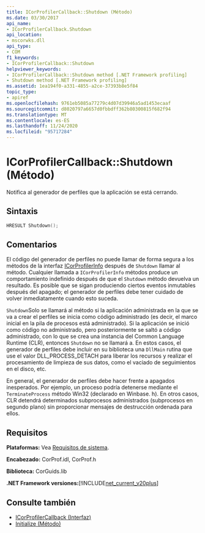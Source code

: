 ```yaml
---
title: ICorProfilerCallback::Shutdown (Método)
ms.date: 03/30/2017
api_name:
- ICorProfilerCallback.Shutdown
api_location:
- mscorwks.dll
api_type:
- COM
f1_keywords:
- ICorProfilerCallback::Shutdown
helpviewer_keywords:
- ICorProfilerCallback::Shutdown method [.NET Framework profiling]
- Shutdown method [.NET Framework profiling]
ms.assetid: 1ea194f0-a331-4855-a2ce-37393b8e5f84
topic_type:
- apiref
ms.openlocfilehash: 9761eb5085a77279c4d07d39946a5ad1453ecaaf
ms.sourcegitcommit: d8020797a6657d0fbbdff362b80300815f682f94
ms.translationtype: MT
ms.contentlocale: es-ES
ms.lasthandoff: 11/24/2020
ms.locfileid: "95717284"
---
```

# <a name="icorprofilercallbackshutdown-method"></a>ICorProfilerCallback::Shutdown (Método)

Notifica al generador de perfiles que la aplicación se está cerrando.  
  
## <a name="syntax"></a>Sintaxis  
  
```cpp  
HRESULT Shutdown();  
```  
  
## <a name="remarks"></a>Comentarios  

 El código del generador de perfiles no puede llamar de forma segura a los métodos de la interfaz [ICorProfilerInfo](icorprofilerinfo-interface.md) después de `Shutdown` llamar al método. Cualquier llamada a `ICorProfilerInfo` métodos produce un comportamiento indefinido después de que el `Shutdown` método devuelva un resultado. Es posible que se sigan produciendo ciertos eventos inmutables después del apagado; el generador de perfiles debe tener cuidado de volver inmediatamente cuando esto suceda.  
  
 `Shutdown`Solo se llamará al método si la aplicación administrada en la que se va a crear el perfiles se inicia como código administrado (es decir, el marco inicial en la pila de procesos está administrado). Si la aplicación se inició como código no administrado, pero posteriormente se saltó a código administrado, con lo que se crea una instancia del Common Language Runtime (CLR), entonces `Shutdown` no se llamará a. En estos casos, el generador de perfiles debe incluir en su biblioteca una `DllMain` rutina que use el valor DLL_PROCESS_DETACH para liberar los recursos y realizar el procesamiento de limpieza de sus datos, como el vaciado de seguimientos en el disco, etc.  
  
 En general, el generador de perfiles debe hacer frente a apagados inesperados. Por ejemplo, un proceso podría detenerse mediante el `TerminateProcess` método Win32 (declarado en Winbase. h). En otros casos, CLR detendrá determinados subprocesos administrados (subprocesos en segundo plano) sin proporcionar mensajes de destrucción ordenada para ellos.  
  
## <a name="requirements"></a>Requisitos  

 **Plataformas:** Vea [Requisitos de sistema](../../get-started/system-requirements.md).  
  
 **Encabezado:** CorProf.idl, CorProf.h  
  
 **Biblioteca:** CorGuids.lib  
  
 **.NET Framework versiones:**[!INCLUDE[net_current_v20plus](../../../../includes/net-current-v20plus-md.md)]  
  
## <a name="see-also"></a>Consulte también

- [ICorProfilerCallback (Interfaz)](icorprofilercallback-interface.md)
- [Initialize (Método)](icorprofilercallback-initialize-method.md)
